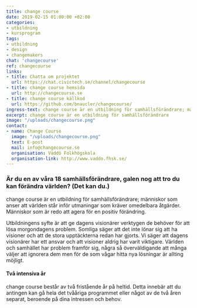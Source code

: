 ```yaml
---
title: change course
date: 2019-02-15 01:00:00 +02:00
categories:
- utbildning
- kursprogram
tags:
- utbildning
- design
- changemakers
chat: 'changecourse'
ref: changecourse
links:
- title: Chatta om projektet
  url: https://chat.civictech.se/channel/changecourse
- title: change course hemsida
  url: http://changecourse.se
- title: change course källkod
  url: https://github.com/bnaucler/changecourse/
ingress-text: change course är en utbildning för samhällsförändrare; människor som anser att världen står inför utmaningar som kräver omedelbara åtgärder. Människor som är redo att agera för en positiv förändring.
excerpt: change course är en utbildning för samhällsförändrare
image: "/uploads/changecourse.png"
contact:
- name: Change Course
  image: "/uploads/changecourse.png"
  text: E-post
  mail: info@changecourse.se
  organisation: Väddö Folkhögskola
  organisation-link: http://www.vaddo.fhsk.se/
---
```

### Är du en av våra 18 samhällsförändrare, galen nog att tro du kan förändra världen? (Det kan du.)

change course är en utbildning för samhällsförändrare; människor som anser att världen står inför utmaningar som kräver omedelbara åtgärder. Människor som är redo att agera för en positiv förändring.

Utbildningens syfte är att ge dagens visionärer verktygen de behöver för att lösa morgondagens problem. Somliga säger att det inte lönar sig att ha visioner och att de stora upptäckterna redan har gjorts. Vi säger att dagens visionärer har ett ansvar och att visioner aldrig har varit viktigare. Världen och samhället har problem framför sig, några så överväldigande att många väljer att ignorera dem men för de som vågar hitta nya lösningar är allting möjligt.

#### Två intensiva år

change course består av två fristående år på heltid. Detta innebär att du antingen kan gå hela det tvååriga programmet eller något av de två åren separat, beroende på dina intressen och behov.
